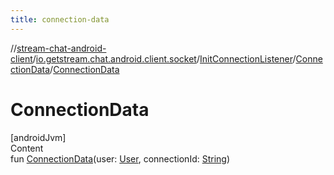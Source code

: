 ```yaml
---
title: connection-data
---
```

//[stream-chat-android-client](../../../../index.md)/[io.getstream.chat.android.client.socket](../../index.md)/[InitConnectionListener](../index.md)/[ConnectionData](index.md)/[ConnectionData](ConnectionData.md)



# ConnectionData  
[androidJvm]  
Content  
fun [ConnectionData](ConnectionData.md)(user: [User](../../../io.getstream.chat.android.client.models/User/index.md), connectionId: [String](https://kotlinlang.org/api/latest/jvm/stdlib/kotlin/-string/index.html))  



